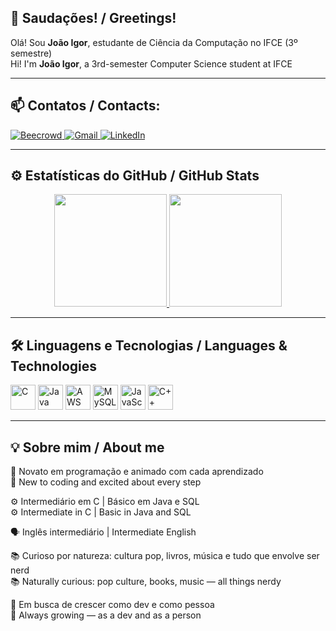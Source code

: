 ## 👋 Saudações! / Greetings!

Olá! Sou **João Igor**, estudante de Ciência da Computação no IFCE (3º semestre)  
Hi! I'm **João Igor**, a 3rd-semester Computer Science student at IFCE  

---

## 📫 Contatos / Contacts:

<div>
  <a href="https://judge.beecrowd.com/pt/profile/961916" target="_blank">
    <img loading="lazy" src="https://img.shields.io/badge/Beecrowd-121011?style=for-the-badge&logo=data:image/svg+xml;base64,PHN2ZyB4bWxucz0iaHR0cDovL3d3dy53My5vcmcvMjAwMC9zdmciIHdpZHRoPSIzMCIgaGVpZ2h0PSIzMCI+PHJlY3Qgd2lkdGg9IjMwIiBoZWlnaHQ9IjMwIiBmaWxsPSIjRkZGIiByeD0iNSIvPjwvc3ZnPg==" alt="Beecrowd" />
  </a>

  <a href="joaoigorsf990@gmail.com" target="_blank">
    <img loading="lazy" src="https://img.shields.io/badge/Gmail-D14836?style=for-the-badge&logo=gmail&logoColor=white" alt="Gmail">
  </a>

  <a href="https://www.linkedin.com/in/jo%C3%A3o-igor-de-sousa-ferro-824324368" target="_blank">
    <img loading="lazy" src="https://img.shields.io/badge/-LinkedIn-%230077B5?style=for-the-badge&logo=linkedin&logoColor=white" alt="LinkedIn">
  </a>
</div>

---

## ⚙️ Estatísticas do GitHub / GitHub Stats

<div align="center">

  <a href="https://github.com/JIgorsfDev">
    <img height="180em" src="https://github-readme-stats.vercel.app/api?username=JIgorsfDev&show_icons=true&theme=tokyonight&count_private=true&hide_title=true" />
    <img height="180em" src="https://github-readme-stats.vercel.app/api/top-langs/?username=JIgorsfDev&layout=compact&theme=tokyonight" />
  </a>

</div>

---

## 🛠️ Linguagens e Tecnologias / Languages & Technologies

<div>
  <img src="https://cdn.jsdelivr.net/gh/devicons/devicon/icons/c/c-plain.svg" width="40" height="40" alt="C" />
  <img src="https://cdn.jsdelivr.net/gh/devicons/devicon/icons/java/java-plain.svg" width="40" height="40" alt="Java" />
  <img src="https://cdn.jsdelivr.net/gh/devicons/devicon/icons/amazonwebservices/amazonwebservices-plain.svg" width="40" height="40" alt="AWS Cloud" />
  <img src="https://cdn.jsdelivr.net/gh/devicons/devicon/icons/mysql/mysql-plain.svg" width="40" height="40" alt="MySQL" />
  <img src="https://cdn.jsdelivr.net/gh/devicons/devicon/icons/javascript/javascript-plain.svg" width="40" height="40" alt="JavaScript" />
  <img src="https://cdn.jsdelivr.net/gh/devicons/devicon/icons/cplusplus/cplusplus-plain.svg" width="40" height="40" alt="C++" />
</div>

---

## 💡 Sobre mim / About me

🧠 Novato em programação e animado com cada aprendizado  
🧠 New to coding and excited about every step  

⚙️ Intermediário em C | Básico em Java e SQL  
⚙️ Intermediate in C | Basic in Java and SQL  

🗣️ Inglês intermediário | Intermediate English  

📚 Curioso por natureza: cultura pop, livros, música e tudo que envolve ser nerd  
📚 Naturally curious: pop culture, books, music — all things nerdy  

🌱 Em busca de crescer como dev e como pessoa  
🌱 Always growing — as a dev and as a person  

